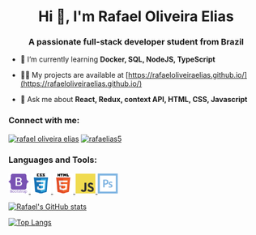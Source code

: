 <h1 align="center">Hi 👋, I'm Rafael Oliveira Elias</h1>
<h3 align="center">A passionate full-stack developer student from Brazil</h3>

- 🌱 I’m currently learning **Docker, SQL, NodeJS, TypeScript**

- 👨‍💻 My projects are available at [https://rafaeloliveiraelias.github.io/](https://rafaeloliveiraelias.github.io/)

- 💬 Ask me about **React, Redux, context API, HTML, CSS, Javascript**

<h3 align="left">Connect with me:</h3>
<p align="left">
<a href="https://linkedin.com/in/rafael-oliveira-elias-865bb3154" target="blank"><img align="center" src="https://raw.githubusercontent.com/rahuldkjain/github-profile-readme-generator/master/src/images/icons/Social/linked-in-alt.svg" alt="rafael oliveira elias" height="30" width="40" /></a>
<a href="https://instagram.com/rafaelias5" target="blank"><img align="center" src="https://raw.githubusercontent.com/rahuldkjain/github-profile-readme-generator/master/src/images/icons/Social/instagram.svg" alt="rafaelias5" height="30" width="40" /></a>
</p>

<h3 align="left">Languages and Tools:</h3>
<p align="left"> <a href="https://getbootstrap.com" target="_blank" rel="noreferrer"> <img src="https://raw.githubusercontent.com/devicons/devicon/master/icons/bootstrap/bootstrap-plain-wordmark.svg" alt="bootstrap" width="40" height="40"/> </a> <a href="https://www.w3schools.com/css/" target="_blank" rel="noreferrer"> <img src="https://raw.githubusercontent.com/devicons/devicon/master/icons/css3/css3-original-wordmark.svg" alt="css3" width="40" height="40"/> </a> <a href="https://www.w3.org/html/" target="_blank" rel="noreferrer"> <img src="https://raw.githubusercontent.com/devicons/devicon/master/icons/html5/html5-original-wordmark.svg" alt="html5" width="40" height="40"/> </a> <a href="https://developer.mozilla.org/en-US/docs/Web/JavaScript" target="_blank" rel="noreferrer"> <img src="https://raw.githubusercontent.com/devicons/devicon/master/icons/javascript/javascript-original.svg" alt="javascript" width="40" height="40"/> </a> <a href="https://www.photoshop.com/en" target="_blank" rel="noreferrer"> <img src="https://raw.githubusercontent.com/devicons/devicon/master/icons/photoshop/photoshop-line.svg" alt="photoshop" width="40" height="40"/> </a> </p>



[![Rafael's GitHub stats](https://github-readme-stats.vercel.app/api?username=RafaelOliveiraElias)](https://github.com/RafaelOliveiraElias/github-readme-stats)

[![Top Langs](https://github-readme-stats.vercel.app/api/top-langs/?username=RafaelOliveiraElias)](https://github.com/RafaelOliveiraElias/github-readme-stats)


